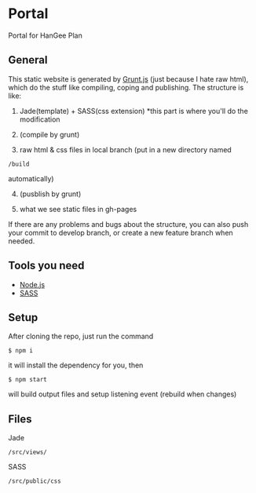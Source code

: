 # Portal

Portal for HanGee Plan

## General

This static website is generated by [Grunt.js](http://gruntjs.com/) (just because I hate raw html), which do the stuff like compiling, coping and publishing.
The structure is like:

1. Jade(template) + SASS(css extension)  *this part is where you'll do the modification

2. (compile by grunt)

3. raw html & css files in local branch (put in a new directory named

```
/build
```
automatically)

4. (pusblish by grunt)

5. what we see static files in gh-pages

If there are any problems and bugs about the structure, you can also push your commit to develop branch, or create a new feature branch when needed.

## Tools you need

* [Node.js](http://nodejs.org/)
* [SASS](http://sass-lang.com/install)

## Setup

After cloning the repo, just run the command

```
$ npm i
```

it will install the dependency for you, then

```
$ npm start
```

will build output files and setup listening event (rebuild when changes)

## Files

Jade

```
/src/views/
```

SASS

```
/src/public/css
```